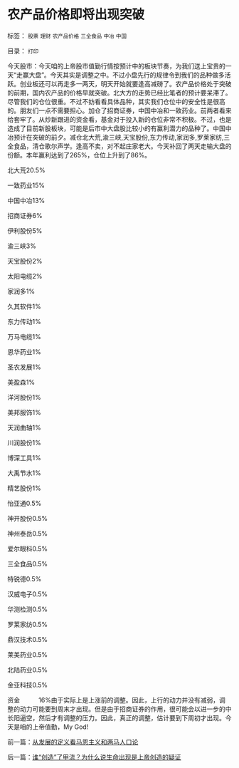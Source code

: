 # 农产品价格即将出现突破

标签： `股票` `理财` `农产品价格` `三全食品` `中冶` `中国` 

目录： `打印`

今天股市：今天咱的上帝股市值勤行情按预计中的板块节奏，为我们送上宝贵的一天“走赢大盘”。今天其实是调整之中。不过小盘先行的规律令到我们的品种做多活跃。创业板还可以再走多一两天，明天开始就要逢高减磅了。农产品价格处于突破的前期，国内农产品的价格早就突破。北大方的走势已经比笔者的预计要呆滞了。尽管我们的仓位很重。不过不妨看看具体品种，其实我们仓位中的安全性是很高的。朋友们一点不需要担心。加仓了招商证券，中国中冶和一致药业。前两者看来给套牢了。从炒新跟进的资金看，基金对于投入新的仓位非常不积极。不过，也是造成了目前新股板块，可能是后市中大盘股比较小的有赢利潜力的品种了。中国中冶预计在突破的前夕。减仓北大荒,渝三峡,天宝股份,东力传动,家润多,罗莱家纺,三全食品，清仓歌尔声学。逢高不卖，对不起庄家老大。今天补回了两天走输大盘的份额。本年赢利达到了265%，仓位上升到了86%。

北大荒20.5%

一致药业15%

中国中冶13%

招商证券6%

伊利股份5%

渝三峡3%

天宝股份2%

太阳电缆2%

家润多1%

久其软件1%

东力传动1%

万马电缆1%

恩华药业1%

圣农发展1%

美盈森1%

洋河股份1%

美邦服饰1%

天润曲轴1%

川润股份1%

博深工具1%

大禹节水1%

精艺股份1%

怡亚通0.5%

神开股份0.5%

神州泰岳0.5%

爱尔眼科0.5%

三全食品0.5%

特锐德0.5%

汉威电子0.5%

华测检测0.5%

罗莱家纺0.5%

鼎汉技术0.5%

莱美药业0.5%

北陆药业0.5%

金亚科技0.5%

资金　　　16%由于实际上是上涨前的调整。因此，上行的动力并没有减弱，调整的动力可能要到周末才出现。但是由于招商证券的作用，很可能会以进一步的中长阳逼空，然后才有调整的压力。因此，真正的调整，估计要到下周初才出现。今天是咱的上帝值勤，My God!

前一篇：[从发展的定义看马恩主义和两马人口论](../../../2009/11/18/从发展的定义看马恩主义和两马人口论.md)

后一篇：[谁“创造”了甲流？为什么说生命出现是上帝创造的疑证](../../../2009/11/18/谁“创造”了甲流？为什么说生命出现是上帝创造的疑证.md)